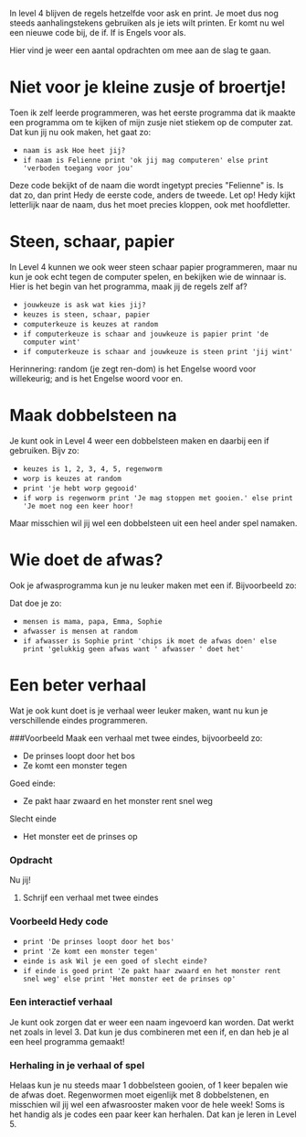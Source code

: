 In level 4 blijven de regels hetzelfde voor ask en print. Je moet dus nog steeds aanhalingstekens gebruiken als je iets wilt printen.
Er komt nu wel een nieuwe code bij, de if. If is Engels voor als.

Hier vind je weer een aantal opdrachten om mee aan de slag te gaan.

# Niet voor je kleine zusje of broertje!
Toen ik zelf leerde programmeren, was het eerste programma dat ik maakte een programma om te kijken of mijn zusje niet stiekem op de computer zat.
Dat kun jij nu ook maken, het gaat zo:

* `naam is ask Hoe heet jij?`
* `if naam is Felienne print 'ok jij mag computeren' else print 'verboden toegang voor jou'`

Deze code bekijkt of de naam die wordt ingetypt precies "Felienne" is. Is dat zo, dan print Hedy de eerste code, anders de tweede.
Let op! Hedy kijkt letterlijk naar de naam, dus het moet precies kloppen, ook met hoofdletter.

# Steen, schaar, papier
In Level 4 kunnen we ook weer steen schaar papier programmeren, maar nu kun je ook echt tegen de computer spelen, en bekijken wie de winnaar is.
Hier is het begin van het programma, maak jij de regels zelf af?

* `jouwkeuze is ask wat kies jij?`
* `keuzes is steen, schaar, papier`
* `computerkeuze is keuzes at random`
* `if computerkeuze is schaar and jouwkeuze is papier print 'de computer wint'`
* `if computerkeuze is schaar and jouwkeuze is steen print 'jij wint'`

Herinnering: random (je zegt ren-dom) is het Engelse woord voor willekeurig; and is het Engelse woord voor en.

# Maak dobbelsteen na
Je kunt ook in Level 4 weer een dobbelsteen maken en daarbij een if gebruiken. Bijv zo:

* `keuzes is 1, 2, 3, 4, 5, regenworm`
* `worp is keuzes at random`
* `print 'je hebt worp gegooid'`
* `if worp is regenworm print 'Je mag stoppen met gooien.' else print 'Je moet nog een keer hoor!`

Maar misschien wil jij wel een dobbelsteen uit een heel ander spel namaken.

# Wie doet de afwas?
Ook je afwasprogramma kun je nu leuker maken met een if. Bijvoorbeeld zo:

Dat doe je zo:

* `mensen is mama, papa, Emma, Sophie`
* `afwasser is mensen at random`
* `if afwasser is Sophie print 'chips ik moet de afwas doen' else print 'gelukkig geen afwas want ' afwasser ' doet het'`

# Een beter verhaal
Wat je ook kunt doet is je verhaal weer leuker maken, want nu kun je verschillende eindes programmeren.

###Voorbeeld
Maak een verhaal met twee eindes, bijvoorbeeld zo:

* De prinses loopt door het bos
* Ze komt een monster tegen

Goed einde:

* Ze pakt haar zwaard en het monster rent snel weg

Slecht einde

* Het monster eet de prinses op

### Opdracht

Nu jij! 

1. Schrijf een verhaal met twee eindes

### Voorbeeld Hedy code
* `print 'De prinses loopt door het bos'`
* `print 'Ze komt een monster tegen'`
* `einde is ask Wil je een goed of slecht einde?`
* `if einde is goed print 'Ze pakt haar zwaard en het monster rent snel weg' else print 'Het monster eet de prinses op'`

### Een interactief verhaal
Je kunt ook zorgen dat er weer een naam ingevoerd kan worden. Dat werkt net zoals in level 3. Dat kun je dus combineren met een if, en dan heb je al een heel programma gemaakt!

### Herhaling in je verhaal of spel
Helaas kun je nu steeds maar 1 dobbelsteen gooien, of 1 keer bepalen wie de afwas doet. Regenwormen moet eigenlijk met 8 dobbelstenen, en misschien wil jij wel een afwasrooster maken voor de hele week! Soms is het handig als je codes een paar keer kan herhalen.
Dat kan je leren in Level 5.
